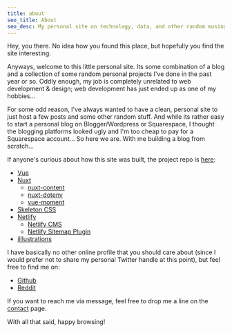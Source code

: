 ```yaml
---
title: about
seo_title: About
seo_desc: My personal site on technology, data, and other random musings.
---
```


Hey, you there.  No idea how you found this place, but hopefully you find the site interesting.

Anyways, welcome to this little personal site. Its some combination of a blog and a collection of some random personal projects I've done in the past year or so.  Oddly enough, my job is completely unrelated to web development & design; web development has just ended up as one of my hobbies...

For some odd reason, I've always wanted to have a clean, personal site to just host a few posts and some other random stuff.  And while its rather easy to start a personal blog on Blogger/Wordpress or Squarespace, I thought the blogging platforms looked ugly and I'm too cheap to pay for a Squarespace account... So here we are. With me building a blog from scratch...

If anyone's curious about how this site was built, the project repo is [here](https://github.com/gms64/greg_on_data):
- [Vue](https://vuejs.org/)
- [Nuxt](https://nuxtjs.org/)
    - [nuxt-content](https://content.nuxtjs.org/)
    - [nuxt-dotenv](https://github.com/nuxt-community/dotenv-module)
    - [vue-moment](https://github.com/brockpetrie/vue-moment)
- [Skeleton CSS](http://getskeleton.com/)
- [Netlify](https://www.netlify.com/)
    - [Netlify CMS](https://www.netlifycms.org/)
    - [Netlify Sitemap Plugin](https://github.com/netlify-labs/netlify-plugin-sitemap)
- [illlustrations](https://illlustrations.co/)


I have basically no other online profile that you should care about (since I would prefer not to share my personal Twitter handle at this point), but feel free to find me on:
- [Github](https://github.com/gms64)
- [Reddit](https://www.reddit.com/user/greg_on_data)

If you want to reach me via message, feel free to drop me a line on the [contact](/contact) page.

With all that said, happy browsing! 